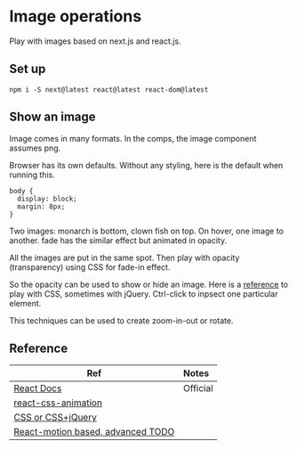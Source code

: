 # Image operations

Play with images based on next.js and react.js.

## Set up
```
npm i -S next@latest react@latest react-dom@latest
```

## Show an image

Image comes in many formats. In the comps, the image component assumes png. 

Browser has its own defaults. Without any styling, here is the default when running this.
```
body {
  display: block;
  margin: 8px;
}
```

Two images: 
monarch is bottom, clown fish on top. On hover, one image to another.
fade has the similar effect but animated in opacity.

All the images are put in the same spot. Then play with opacity (transparency) using CSS for fade-in effect.

So the opacity can be used to show or hide an image.
Here is a [reference](http://css3.bradshawenterprises.com/cfimg/) to play with CSS, sometimes with jQuery. Ctrl-click to inpsect one particular element.

This techniques can be used to create zoom-in-out or rotate.

## Reference
| Ref | Notes |
| --- |:----- |
| [React Docs](https://reactjs.org/docs/animation.html)| Official |
| [react-css-animation](https://wikiwi.github.io/react-css-transition/) | |
| [CSS or CSS+jQuery](http://css3.bradshawenterprises.com/cfimg/) | |
| [React-motion based, advanced TODO](https://github.com/souporserious/react-view-pager) | |


